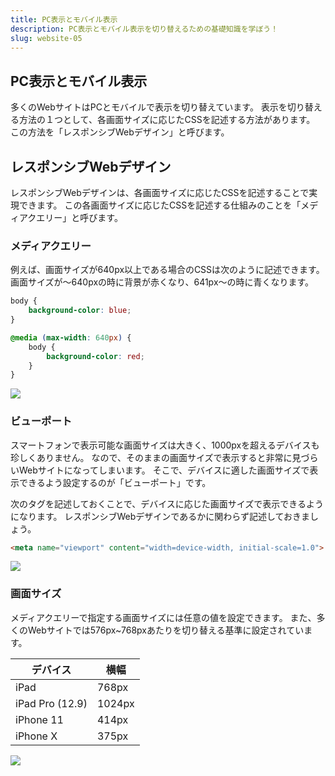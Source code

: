 ```yaml
---
title: PC表示とモバイル表示
description: PC表示とモバイル表示を切り替えるための基礎知識を学ぼう！
slug: website-05
---
```


## PC表示とモバイル表示

多くのWebサイトはPCとモバイルで表示を切り替えています。
表示を切り替える方法の１つとして、各画面サイズに応じたCSSを記述する方法があります。
この方法を「レスポンシブWebデザイン」と呼びます。


## レスポンシブWebデザイン

レスポンシブWebデザインは、各画面サイズに応じたCSSを記述することで実現できます。
この各画面サイズに応じたCSSを記述する仕組みのことを「メディアクエリー」と呼びます。

### メディアクエリー

例えば、画面サイズが640px以上である場合のCSSは次のように記述できます。
画面サイズが〜640pxの時に背景が赤くなり、641px〜の時に青くなります。

```css
body {
    background-color: blue;
}

@media (max-width: 640px) {
    body {
        background-color: red;
    }
}
```

![](/images/website/responsive-responsive.png)

### ビューポート

スマートフォンで表示可能な画面サイズは大きく、1000pxを超えるデバイスも珍しくありません。
なので、そのままの画面サイズで表示すると非常に見づらいWebサイトになってしまいます。
そこで、デバイスに適した画面サイズで表示できるよう設定するのが「ビューポート」です。

次のタグを記述しておくことで、デバイスに応じた画面サイズで表示できるようになります。
レスポンシブWebデザインであるかに関わらず記述しておきましょう。

```html
<meta name="viewport" content="width=device-width, initial-scale=1.0">
```

![](/images/website/responsive-viewport.png)

### 画面サイズ

メディアクエリーで指定する画面サイズには任意の値を設定できます。
また、多くのWebサイトでは576px~768pxあたりを切り替える基準に設定されています。

| デバイス | 横幅 |
| --- | --- |
| iPad | 768px |
| iPad Pro (12.9) | 1024px |
| iPhone 11 | 414px |
| iPhone X | 375px |

![](/images/website/responsive-device.png)
